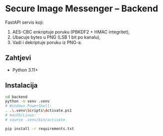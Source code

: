 # Secure Image Messenger – Backend

FastAPI servis koji:
1) AES-CBC enkriptuje poruku (PBKDF2 + HMAC integritet),
2) Ubacuje bytes u PNG (LSB 1 bit po kanalu),
3) Vadi i dekriptuje poruku iz PNG-a.

## Zahtjevi
- Python 3.11+

## Instalacija
```bash
cd backend
python -m venv .venv
# Windows PowerShell:
. .\.venv\Scripts\Activate.ps1
# macOS/Linux:
# source .venv/bin/activate

pip install -r requirements.txt
